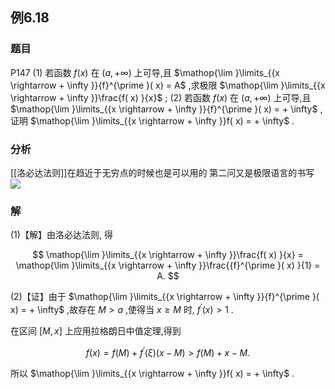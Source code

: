 ## 例6.18
### 题目
P147 (1) 若函数 $f( x)$ 在 $( {a, + \infty })$ 上可导,且 $\mathop{\lim }\limits_{{x \rightarrow + \infty }}{f}^{\prime }( x) = A$ ,求极限 $\mathop{\lim }\limits_{{x \rightarrow + \infty }}\frac{f( x) }{x}$ ;
(2) 若函数 $f( x)$ 在 $( {a, + \infty })$ 上可导,且 $\mathop{\lim }\limits_{{x \rightarrow + \infty }}{f}^{\prime }( x) = + \infty$ ,证明 $\mathop{\lim }\limits_{{x \rightarrow + \infty }}f( x) = + \infty$ .
### 分析
[[洛必达法则]]在趋近于无穷点的时候也是可以用的
第二问又是极限语言的书写
![](https://img.hwenyi.live/202410082052757.webp)
### 解
(1)【解】由洛必达法则, 得

$$
\mathop{\lim }\limits_{{x \rightarrow + \infty }}\frac{f( x) }{x} = \mathop{\lim }\limits_{{x \rightarrow + \infty }}\frac{{f}^{\prime }( x) }{1} = A.
$$

(2)【证】由于 $\mathop{\lim }\limits_{{x \rightarrow + \infty }}{f}^{\prime }( x) = + \infty$ ,故存在 $M > a$ ,使得当 $x \geq M$ 时, ${f}^{\prime }( x) > 1$ .

在区间 $\lbrack {M, x}\rbrack$ 上应用拉格朗日中值定理,得到

$$
f( x) = f( M) + {f}^{\prime }( \xi ) ( {x - M}) > f( M) + x - M.
$$

所以 $\mathop{\lim }\limits_{{x \rightarrow + \infty }}f( x) = + \infty$ .